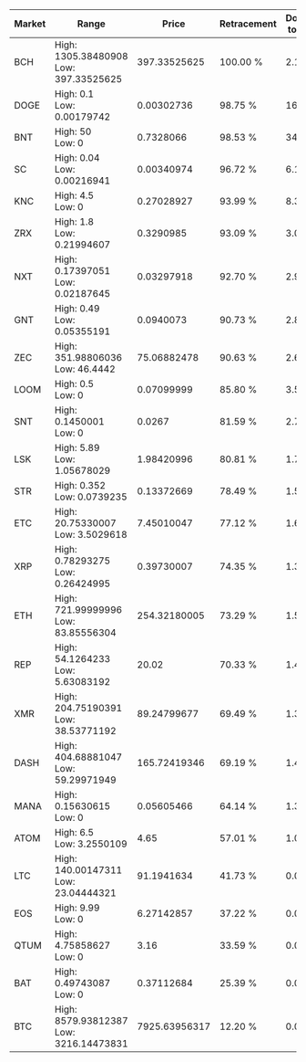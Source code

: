 | Market | Range | Price| Retracement | Doubles to 50% |
| --- | --- | --- | --- | --- |
| BCH | High: 1305.38480908<br />Low: 397.33525625 | 397.33525625 | 100.00 % | 2.14 |
| DOGE | High: 0.1<br />Low: 0.00179742 | 0.00302736 | 98.75 % | 16.81 |
| BNT | High: 50<br />Low: 0 | 0.7328066 | 98.53 % | 34.12 |
| SC | High: 0.04<br />Low: 0.00216941 | 0.00340974 | 96.72 % | 6.18 |
| KNC | High: 4.5<br />Low: 0 | 0.27028927 | 93.99 % | 8.32 |
| ZRX | High: 1.8<br />Low: 0.21994607 | 0.3290985 | 93.09 % | 3.07 |
| NXT | High: 0.17397051<br />Low: 0.02187645 | 0.03297918 | 92.70 % | 2.97 |
| GNT | High: 0.49<br />Low: 0.05355191 | 0.0940073 | 90.73 % | 2.89 |
| ZEC | High: 351.98806036<br />Low: 46.4442 | 75.06882478 | 90.63 % | 2.65 |
| LOOM | High: 0.5<br />Low: 0 | 0.07099999 | 85.80 % | 3.52 |
| SNT | High: 0.1450001<br />Low: 0 | 0.0267 | 81.59 % | 2.72 |
| LSK | High: 5.89<br />Low: 1.05678029 | 1.98420996 | 80.81 % | 1.75 |
| STR | High: 0.352<br />Low: 0.0739235 | 0.13372669 | 78.49 % | 1.59 |
| ETC | High: 20.75330007<br />Low: 3.5029618 | 7.45010047 | 77.12 % | 1.63 |
| XRP | High: 0.78293275<br />Low: 0.26424995 | 0.39730007 | 74.35 % | 1.32 |
| ETH | High: 721.99999996<br />Low: 83.85556304 | 254.32180005 | 73.29 % | 1.58 |
| REP | High: 54.1264233<br />Low: 5.63083192 | 20.02 | 70.33 % | 1.49 |
| XMR | High: 204.75190391<br />Low: 38.53771192 | 89.24799677 | 69.49 % | 1.36 |
| DASH | High: 404.68881047<br />Low: 59.29971949 | 165.72419346 | 69.19 % | 1.40 |
| MANA | High: 0.15630615<br />Low: 0 | 0.05605466 | 64.14 % | 1.39 |
| ATOM | High: 6.5<br />Low: 3.2550109 | 4.65 | 57.01 % | 1.05 |
| LTC | High: 140.00147311<br />Low: 23.04444321 | 91.1941634 | 41.73 % | 0.00 |
| EOS | High: 9.99<br />Low: 0 | 6.27142857 | 37.22 % | 0.00 |
| QTUM | High: 4.75858627<br />Low: 0 | 3.16 | 33.59 % | 0.00 |
| BAT | High: 0.49743087<br />Low: 0 | 0.37112684 | 25.39 % | 0.00 |
| BTC | High: 8579.93812387<br />Low: 3216.14473831 | 7925.63956317 | 12.20 % | 0.00 |
